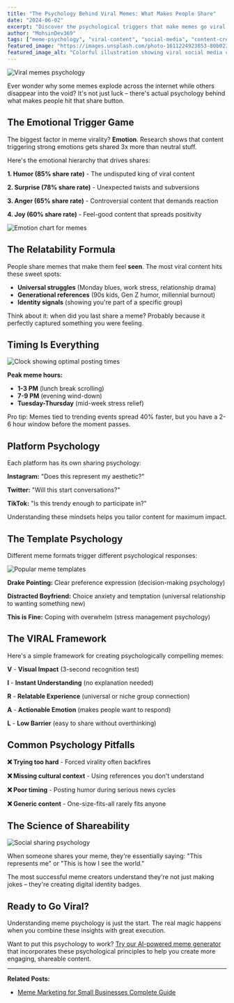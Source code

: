 ```yaml
---
title: "The Psychology Behind Viral Memes: What Makes People Share"
date: "2024-06-02"
excerpt: "Discover the psychological triggers that make memes go viral and learn how to create shareable content that resonates with your audience."
author: "MohsinDev369"
tags: ["meme-psychology", "viral-content", "social-media", "content-creation"]
featured_image: "https://images.unsplash.com/photo-1611224923853-80b023f02d71?w=1200&h=630&fit=crop&auto=format"
featured_image_alt: "Colorful illustration showing viral social media content with engagement icons"
---
```


![Viral memes psychology](https://images.unsplash.com/photo-1611224923853-80b023f02d71?w=1200&h=400&fit=crop&auto=format "Understanding what makes memes go viral")

Ever wonder why some memes explode across the internet while others disappear into the void? It's not just luck – there's actual psychology behind what makes people hit that share button.

## The Emotional Trigger Game

The biggest factor in meme virality? **Emotion**. Research shows that content triggering strong emotions gets shared 3x more than neutral stuff.

Here's the emotional hierarchy that drives shares:

**1. Humor (85% share rate)** - The undisputed king of viral content

**2. Surprise (78% share rate)** - Unexpected twists and subversions

**3. Anger (65% share rate)** - Controversial content that demands reaction

**4. Joy (60% share rate)** - Feel-good content that spreads positivity

![Emotion chart for memes](https://images.unsplash.com/photo-1559757148-5c350d0d3c56?w=800&h=400&fit=crop&auto=format "Chart showing meme shareability by emotion")

## The Relatability Formula

People share memes that make them feel **seen**. The most viral content hits these sweet spots:

- **Universal struggles** (Monday blues, work stress, relationship drama)
- **Generational references** (90s kids, Gen Z humor, millennial burnout)
- **Identity signals** (showing you're part of a specific group)

Think about it: when did you last share a meme? Probably because it perfectly captured something you were feeling.

## Timing Is Everything

![Clock showing optimal posting times](https://images.unsplash.com/photo-1501139083538-0139583c060f?w=600&h=300&fit=crop&auto=format "Best times to post memes for maximum engagement")

**Peak meme hours:**
- **1-3 PM** (lunch break scrolling)
- **7-9 PM** (evening wind-down)
- **Tuesday-Thursday** (mid-week stress relief)

Pro tip: Memes tied to trending events spread 40% faster, but you have a 2-6 hour window before the moment passes.

## Platform Psychology

Each platform has its own sharing psychology:

**Instagram:** "Does this represent my aesthetic?"

**Twitter:** "Will this start conversations?"

**TikTok:** "Is this trendy enough to participate in?"

Understanding these mindsets helps you tailor content for maximum impact.

## The Template Psychology

Different meme formats trigger different psychological responses:

![Popular meme templates](https://images.unsplash.com/photo-1552308995-2baac1ad5490?w=800&h=400&fit=crop&auto=format "Popular meme formats and their psychological appeal")

**Drake Pointing:** Clear preference expression (decision-making psychology)

**Distracted Boyfriend:** Choice anxiety and temptation (universal relationship to wanting something new)

**This is Fine:** Coping with overwhelm (stress management psychology)

## The VIRAL Framework

Here's a simple framework for creating psychologically compelling memes:

**V** - **Visual Impact** (3-second recognition test)

**I** - **Instant Understanding** (no explanation needed)

**R** - **Relatable Experience** (universal or niche group connection)

**A** - **Actionable Emotion** (makes people want to respond)

**L** - **Low Barrier** (easy to share without overthinking)

## Common Psychology Pitfalls

**❌ Trying too hard** - Forced virality often backfires

**❌ Missing cultural context** - Using references you don't understand

**❌ Poor timing** - Posting humor during serious news cycles

**❌ Generic content** - One-size-fits-all rarely fits anyone

## The Science of Shareability

![Social sharing psychology](https://images.unsplash.com/photo-1432888622747-4eb9a8efeb07?w=700&h=350&fit=crop&auto=format "People sharing content on social media")

When someone shares your meme, they're essentially saying: "This represents me" or "This is how I see the world."

The most successful meme creators understand they're not just making jokes – they're creating digital identity badges.

## Ready to Go Viral?

Understanding meme psychology is just the start. The real magic happens when you combine these insights with great execution.

Want to put this psychology to work? [Try our AI-powered meme generator](../create) that incorporates these psychological principles to help you create more engaging, shareable content.

---

**Related Posts:**
- [Meme Marketing for Small Businesses Complete Guide](../blog/Meme-Marketing-for-Small-Businesses-Complete-Guide)
